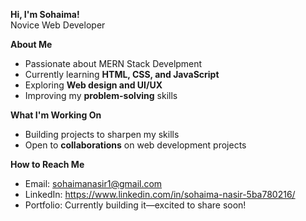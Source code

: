 **Hi, I'm Sohaima!**  
Novice Web Developer  

**About Me**  
- Passionate about MERN Stack Develpment  
- Currently learning **HTML, CSS, and JavaScript**  
- Exploring **Web design and UI/UX**  
- Improving my **problem-solving** skills  

**What I'm Working On**  
-  Building projects to sharpen my skills  
-  Open to **collaborations** on web development projects  

**How to Reach Me**  
-  Email: sohaimanasir1@gmail.com  
-  LinkedIn: https://www.linkedin.com/in/sohaima-nasir-5ba780216/  
-  Portfolio: Currently building it—excited to share soon!  



<!---
sohaimanasir/sohaimanasir is a ✨ special ✨ repository because its `README.md` (this file) appears on your GitHub profile.
You can click the Preview link to take a look at your changes.
--->
